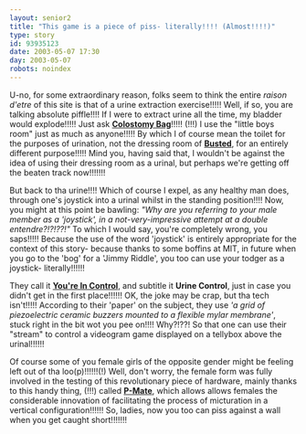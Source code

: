 ```yaml
---
layout: senior2
title: "This game is a piece of piss- literally!!!! (Almost!!!!)"
type: story
id: 93935123
date: 2003-05-07 17:30
day: 2003-05-07
robots: noindex
---
```


U-no, for some extraordinary reason, folks seem to think the entire <i>raison d'etre</i> of this site is that of a urine extraction exercise!!!!! Well, if so, you are talking absolute piffle!!!! If I were to extract urine all the time, my bladder would explode!!!!! Just ask <b><a href="http://www.seniordads.fsnet.co.uk/seniordads/dudes.html#Colostomy_Bag">Colostomy Bag</a></b>!!!!! (!!!) I use the "little boys room" just as much as anyone!!!!! By which I of course mean the toilet for the purposes of urination, not the dressing room of <b><a href="http://www.busteduk.tk/">Busted</a></b>, for an entirely different purpose!!!!! Mind you, having said that, I wouldn't be against the idea of using their dressing room as a urinal, but perhaps we're getting off the beaten track now!!!!!!!<p>But back to tha urine!!!! Which of course I expel, as any healthy man does, through one's joystick into a urinal whilst in the standing position!!!! Now, you might at this point be bawling: <i>"Why are you referring to your male member as a 'joystick', in a not-very-impressive attempt at a double entendre?!?!??!"</i> To which I would say, you're completely wrong, you saps!!!!! Because the use of the word 'joystick' is entirely appropriate for the context of this story- because thanks to some boffins at MIT, in future when you go to the 'bog' for a 'Jimmy Riddle', you too can use your todger as a joystick- literally!!!!!!<p>They call it <b><a href="http://web.media.mit.edu/~hayes/mas863/urinecontrol.html">You're In Control</a></b>, and subtitle it <b>Urine Control</b>, just in case you didn't get in the first place!!!!!! OK, the joke may be crap, but tha tech isn't!!!!! According to their 'paper' on the subject, they use <i>'a grid of piezoelectric ceramic buzzers mounted to a flexible mylar membrane'</i>, stuck right in the bit wot you pee on!!!! Why?!??! So that one can use their "stream" to control a videogram game displayed on a tellybox above the urinal!!!!!!<p>Of course some of you female girls of the opposite gender might be feeling left out of tha loo(p)!!!!!!(!) Well, don't worry, the female form was fully involved in the testing of this revolutionary piece of hardware, mainly thanks to this handy thing, (!!!) called <b><a href="http://www.p-mate.com/eng/intro.html">P-Mate</a></b>, which allows allows females the considerable innovation of facilitating the process of micturation in a vertical configuration!!!!!! So, ladies, now you too can piss against a wall when you get caught short!!!!!!!
<div style="clear: both;"></div>
</p></p></p>
